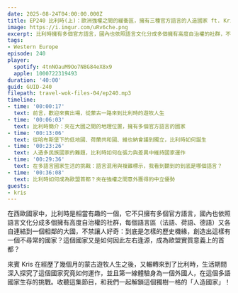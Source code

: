 ```yaml
---
date: 2025-08-24T04:00:00.000Z
title: EP240 比利時(上)：歐洲強權之間的緩衝區，擁有三種官方語言的人造國家 ft. Kris
image: https://i.imgur.com/uRv6che.png
excerpt: 比利時擁有多個官方語言，國內也依照語言文化分成多個擁有高度自治權的社群，不禁讓人好奇：到底是怎樣的歷史機緣，創造出這樣有一個不尋常的國家？這個國家又是如何因此左右逢源，成為歐盟實質意義上的首都？
tags:
- Western Europe
episode: 240
player:
  spotify: 4tnNOauM9Oo7N8G84eX8x9
  apple: 1000722319493
duration: '40:00'
guid: GUID-240
filepath: travel-wok-files-04/ep240.mp3
timeline:
- time: '00:00:17'
  text: 前言，歡迎來賓出場，從蒙古一路來到比利時的遊牧人生
- time: '00:06:03'
  text: 比利時簡介：夾在大國之間的地理位置，擁有多個官方語言的國家
- time: '00:13:06'
  text: 從哈布斯堡下的低地國、荷蘭共和國、維也納會議到獨立，比利時如何誕生
- time: '00:23:26'
  text: 人造多民族國家的難題，比利時如何在張力與差異中維持國家運作
- time: '00:29:36'
  text: 在多語言國家生活的挑戰：語言混用與複雜標示，我看到聽到的到底是哪個語言？ 
- time: '00:36:08'
  text: 比利時如何成為歐盟首都？夾在強權之間意外獲得的中立優勢
guests:
- kris
---
```

在西歐國家中，比利時是相當有趣的一個，它不只擁有多個官方語言，國內也依照語言文化分成多個擁有高度自治權的社群，每個語言區（法語、荷語、德語）又各自連結到一個相鄰的大國，不禁讓人好奇：到底是怎樣的歷史機緣，創造出這樣有一個不尋常的國家？這個國家又是如何因此左右逢源，成為歐盟實質意義上的首都？

來賓 Kris 在經歷了幾個月的蒙古遊牧人生之後，又輾轉來到了比利時，生活期間深入探究了這個國家究竟如何運作，並且第一線體驗身為一個外國人，在這個多語國家生存的挑戰。收聽這集節目，和我們一起解鎖這個獨樹一格的「人造國家」！